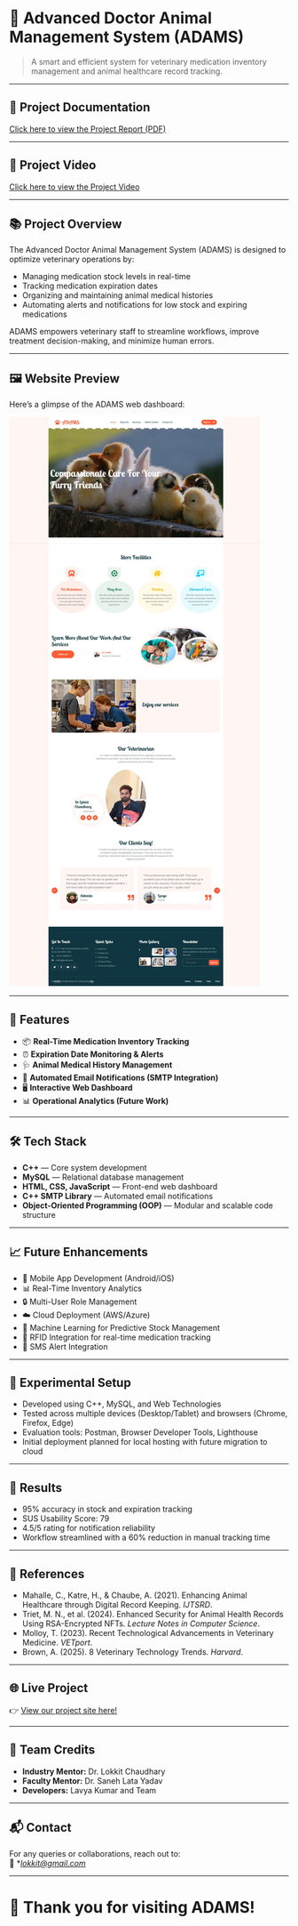 # 🐾 Advanced Doctor Animal Management System (ADAMS)

> A smart and efficient system for veterinary medication inventory management and animal healthcare record tracking.

---
## 📄 Project Documentation

[Click here to view the Project Report (PDF)](final.pdf)

---
## 🎥 Project Video

[Click here to view the Project Video](https://1drv.ms/v/c/1b29cb5322b45e96/EbfAsX5nfwBHiZJG7sSP2IEBRGOnfcP2vnzVNkbAhrxfpg?e=QFvLJp)

---
## 📚 Project Overview

The Advanced Doctor Animal Management System (ADAMS) is designed to optimize veterinary operations by:
- Managing medication stock levels in real-time
- Tracking medication expiration dates
- Organizing and maintaining animal medical histories
- Automating alerts and notifications for low stock and expiring medications

ADAMS empowers veterinary staff to streamline workflows, improve treatment decision-making, and minimize human errors.

---
## 🖼️ Website Preview

Here’s a glimpse of the ADAMS web dashboard:

![Website Screenshot](screenshot.jpeg)

---

## 🌟 Features

- 📦 **Real-Time Medication Inventory Tracking**
- ⏰ **Expiration Date Monitoring & Alerts**
- 🩺 **Animal Medical History Management**
- 📧 **Automated Email Notifications (SMTP Integration)**
- 🖥️ **Interactive Web Dashboard**
- 📊 **Operational Analytics (Future Work)**

---

## 🛠️ Tech Stack

- **C++** — Core system development
- **MySQL** — Relational database management
- **HTML, CSS, JavaScript** — Front-end web dashboard
- **C++ SMTP Library** — Automated email notifications
- **Object-Oriented Programming (OOP)** — Modular and scalable code structure

---

## 📈 Future Enhancements

- 📱 Mobile App Development (Android/iOS)
- 📊 Real-Time Inventory Analytics
- 🔒 Multi-User Role Management
- ☁️ Cloud Deployment (AWS/Azure)
- 🤖 Machine Learning for Predictive Stock Management
- 📡 RFID Integration for real-time medication tracking
- 📲 SMS Alert Integration

---

## 🧪 Experimental Setup

- Developed using C++, MySQL, and Web Technologies
- Tested across multiple devices (Desktop/Tablet) and browsers (Chrome, Firefox, Edge)
- Evaluation tools: Postman, Browser Developer Tools, Lighthouse
- Initial deployment planned for local hosting with future migration to cloud

---

## 📝 Results

- 95% accuracy in stock and expiration tracking
- SUS Usability Score: 79
- 4.5/5 rating for notification reliability
- Workflow streamlined with a 60% reduction in manual tracking time

---

## 📖 References

- Mahalle, C., Katre, H., & Chaube, A. (2021). Enhancing Animal Healthcare through Digital Record Keeping. *IJTSRD*.
- Triet, M. N., et al. (2024). Enhanced Security for Animal Health Records Using RSA-Encrypted NFTs. *Lecture Notes in Computer Science*.
- Molloy, T. (2023). Recent Technological Advancements in Veterinary Medicine. *VETport*.
- Brown, A. (2025). 8 Veterinary Technology Trends. *Harvard*.

---

## 🌐 Live Project

👉 [View our project site here!](https://lavyakumar.github.io/Lavya-CSE1-ADAMS/)

---

## 🤝 Team Credits

- **Industry Mentor:** Dr. Lokkit Chaudhary
- **Faculty Mentor:** Dr. Saneh Lata Yadav
- **Developers:** Lavya Kumar and Team

---

## 📬 Contact

For any queries or collaborations, reach out to:  
📧 **lokkit@gmail.com* 

---

# 🐾 Thank you for visiting ADAMS!
